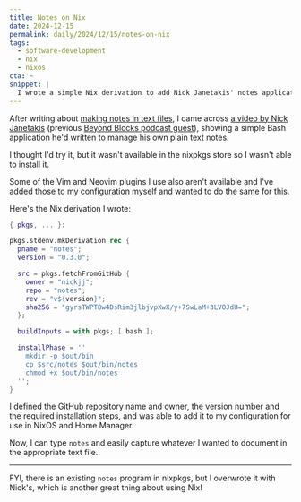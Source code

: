 ```yaml
---
title: Notes on Nix
date: 2024-12-15
permalink: daily/2024/12/15/notes-on-nix
tags:
  - software-development
  - nix
  - nixos
cta: ~
snippet: |
  I wrote a simple Nix derivation to add Nick Janetakis' notes application to my computers.
---
```


After writing about [making notes in text files][0], I came across [a video by Nick Janetakis][1] (previous [Beyond Blocks podcast guest][2]), showing a simple Bash application he'd written to manage his own plain text notes.

I thought I'd try it, but it wasn't available in the nixpkgs store so I wasn't able to install it.

Some of the Vim and Neovim plugins I use also aren't available and I've added those to my configuration myself and wanted to do the same for this.

Here's the Nix derivation I wrote:

```nix
{ pkgs, ... }:

pkgs.stdenv.mkDerivation rec {
  pname = "notes";
  version = "0.3.0";

  src = pkgs.fetchFromGitHub {
    owner = "nickjj";
    repo = "notes";
    rev = "v${version}";
    sha256 = "gyrsTWPT8w4DsRim3jlbjvpXwX/y+7SwLaM+3LVOJdU=";
  };

  buildInputs = with pkgs; [ bash ];

  installPhase = ''
    mkdir -p $out/bin
    cp $src/notes $out/bin/notes
    chmod +x $out/bin/notes
  '';
}
```

I defined the GitHub repository name and owner, the version number and the required installation steps, and was able to add it to my configuration for use in NixOS and Home Manager.

Now, I can type `notes` and easily capture whatever I wanted to document in the appropriate text file..

---

FYI, there is an existing `notes` program in nixpkgs, but I overwrote it with Nick's, which is another great thing about using Nix!

[0]: {{site.url}}/daily/2024/11/10/write-plain-text-files
[1]: https://youtu.be/NasPBjSev88?si=nSaCxdtXuznQ_YYb
[2]: {{site.url}}/podcast/12-nick-janetakis-docker
